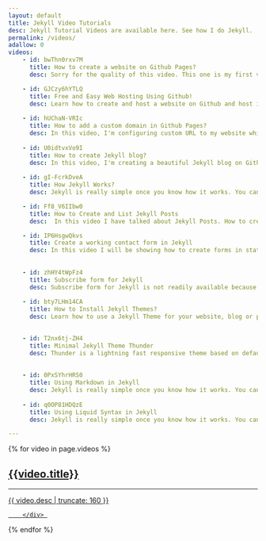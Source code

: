 ```yaml
---
layout: default
title: Jekyll Video Tutorials
desc: Jekyll Tutorial Videos are available here. See how I do Jekyll.
permalink: /videos/
adallow: 0
videos:
    - id: bwThn0rxv7M
      title: How to create a website on Github Pages?
      desc: Sorry for the quality of this video. This one is my first video.

    - id: GJCzy6hYTLQ
      title: Free and Easy Web Hosting Using Github!
      desc: Learn how to create and host a website on Github and host it for free using Github Pages. 
       
    - id: hUChaN-VRIc
      title: How to add a custom domain in Github Pages?
      desc: In this video, I'm configuring custom URL to my website which is hosted on Github Pages. 
      
    - id: U0idtvxVo9I
      title: How to create Jekyll blog?
      desc: In this video, I'm creating a beautiful Jekyll blog on Github Pages.
      
    - id: gI-FcrkDveA
      title: How Jekyll Works?
      desc: Jekyll is really simple once you know how it works. You can make your blog do wonders once you know how to play with templates, layouts, loops and curly braces.     

    - id: Ff8_V6IIbw0
      title: How to Create and List Jekyll Posts
      desc:  In this video I have talked about Jekyll Posts. How to create new posts, how to index them in homepage.

    - id: IP6HsgwQkvs
      title: Create a working contact form in Jekyll
      desc: In this video I will be showing how to create forms in static websites like Github pages or Jekyll blogs. 
               
      
    - id: zhHY4tWpFz4
      title: Subscribe form for Jekyll
      desc: Subscribe form for Jekyll is not readily available because forms usually work with php code to send emails. But with this method, we can add a subscribe form on any Jekyll blog which will work out of the box.
           
    - id: bty7LHm14CA
      title: How to Install Jekyll Themes? 
      desc: Learn how to use a Jekyll Theme for your website, blog or prtfolio. I will be discussing some of the common issues that we face while installing and also how to resolve them.

                 
    - id: T2nx6tj-ZH4
      title: Minimal Jekyll Theme Thunder
      desc: Thunder is a lightning fast responsive theme based on default Jekyll theme. It is minimal and free from JavaScript. It has a css file of size 5kb.
        
                 
    - id: 0PxSYhrHRS0
      title: Using Markdown in Jekyll
      desc: Jekyll is really simple once you know how it works. You can make your blog do wonders once you know how to play with templates, layouts, loops and curly braces.   
      
    - id: q0OP81HDQzE
      title: Using Liquid Syntax in Jekyll
      desc: Jekyll is really simple once you know how it works. You can make your blog do wonders once you know how to play with templates, layouts, loops and curly braces.       

---
```

<link rel="dns-prefetch" href="//i.ytimg.com">
<div class="homepage">
<div id="mainbox">
{% for video in page.videos %}
 <a target="_blank" href="https://www.youtube.com/watch?v={{video.id}}">
        <div class="card">
        <div class="youtube-embed" style="background-image: url(https://i.ytimg.com/vi/{{video.id}}/hqdefault.jpg); position: relative"><div class="play"></div></div>
            <div class="card-footer">
                <h2 itemprop="headline" class="post-index-title">{{video.title}}</h2>
                <hr>
                 <p itemprop="description" class="post-excerpt">{{ video.desc | truncate: 160 }}</p>
            </div>
            
            
            
        </div> 
</a>
{% endfor %}
</div>
</div>

